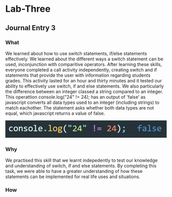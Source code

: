 # Lab-Three

## Journal Entry 3

### What

We learned about how to use switch statements, if/else statements effectively. We learned about the different ways a switch statement can be used, inconjunction with comparitive operators. After learning these skills, everyone completed a call activity independently, creating switch and if statements that provide the user with information regarding students grades. This activity lasted for an hour and thirty minutes and it tested our ability to effectively use switch, if and else statements. We also particularly the difference between an integer classed a string compared to an integer. This operattion console.log("24" != 24); has an output of 'false' as javascript converts all data types used to an integer (including strings) to match eachother. The statement asks whether both data types are not equal, which javascript returns a value of false.

![Image of Code](https://github.com/travisbyr/Lab-Three/blob/master/screenSnipofCode.png)

### Why

We practised this skill that we learnt indepedently to test our knowledge and understanding of switch, if and else statements. By completing this task, we were able to have a greater understanding of how these statements can be implemented for real life uses and situations.

### How